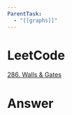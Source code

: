 ```yaml
---
ParentTask:
  - "[[graphs]]"
---
```


# LeetCode
[286. Walls & Gates](https://leetcode.com/problems/walls-gates/)

# Answer
```Cpp

``` 
